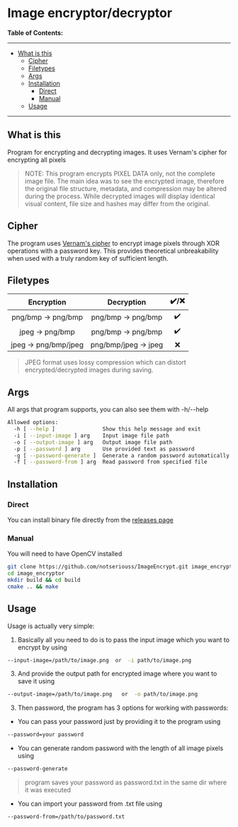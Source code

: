 # Image encryptor/decryptor

**Table of Contents:**
***
- [What is this](#what-is-this)
  - [Cipher](#cipher)
  - [Filetypes](#filetypes)
  - [Args](#args)
  - [Installation](#installation)
    - [Direct](#direct)
    - [Manual](#manual)
  - [Usage](#usage)
***
## What is this
Program for encrypting and decrypting images. It uses Vernam's cipher for encrypting all pixels
> NOTE: 
> This program encrypts PIXEL DATA only, not the complete image file. The main idea was to see the encrypted image, therefore the original file structure, metadata, and compression may be altered during the process. While decrypted images will display identical visual content, file size and hashes may differ from the original.


## Cipher
The program uses [Vernam's cipher](https://en.wikipedia.org/w/index.php?title=Gilbert_Vernam&section=3#The_Vernam_cipher) to encrypt image pixels through XOR operations with a password key. This provides theoretical unbreakability when used with a truly random key of sufficient length.

## Filetypes
| Encryption | Decryption | ✔️/❌ | 
| :--------------: | :--------------:| :-----------: |
| png/bmp -> png/bmp | png/bmp -> png/bmp | ✔️ |
| jpeg -> png/bmp | png/bmp -> png/bmp | ✔️ |
| jpeg -> png/bmp/jpeg | png/bmp/jpeg -> jpeg | ❌ |

>    JPEG format uses lossy compression which can distort encrypted/decrypted images during saving.

## Args

All args that program supports, you can also see them with -h/--help

```sh
Allowed options:
  -h [ --help ]               Show this help message and exit
  -i [ --input-image ] arg    Input image file path
  -o [ --output-image ] arg   Output image file path
  -p [ --password ] arg       Use provided text as password
  -g [ --password-generate ]  Generate a random password automatically
  -f [ --password-from ] arg  Read password from specified file
  ```

## Installation
### Direct
You can install binary file directly from the [releases page](https://github.com/notseriouss/ImagEncrypt/releases)

### Manual
You will need to have OpenCV installed
```sh
git clone https://github.com/notseriouss/ImageEncrypt.git image_encryptor
cd image_encryptor
mkdir build && cd build
cmake .. && make
```
## Usage
Usage is actually very simple:
1. Basically all you need to do is to pass the input image which you want to encrypt by using
```sh
--input-image=/path/to/image.png  or  -i path/to/image.png
```

3. And provide the output path for encrypted image where you want to save it  using
```sh
--output-image=/path/to/image.png   or  -o path/to/image.png
```

3.  Then password, the program has 3 options for working with passwords:
* You can pass your password just by providing it to the program using 
```sh
--password=your password
```

* You can generate random password with the length of all image pixels using
```sh
--password-generate
```
> program saves your password as password.txt in the same dir where it was executed

* You can import your password from .txt file using
```sh
--password-from=/path/to/password.txt
```
